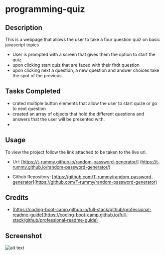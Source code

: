 # programming-quiz

## Description

This is a webpage that allows the user to take a four question quiz on basic javascript topics

- User is prompted with a screen that gives them the option to start the quiz
- upon clicking start quiz that are faced with their firdt question
- upon clicking next a question, a new question and answer choices take the spot of the previous.

## Tasks Completed

- crated multiple button elements that allow the user to start quize or go to next question
- created an array of objects that hold the different questions and answers that the user will be presented with.
-

## Usage

To view the project follow the link attached to be taken to the live url.

- Url: [https://t-rummy.github.io/random-password-generator/] (https://t-rummy.github.io/random-password-generator/)

-  Github Repository: [https://github.com/T-rummy/random-password-generator](https://github.com/T-rummy/random-password-generator)


## Credits

- [https://coding-boot-camp.github.io/full-stack/github/professional-readme-guide](https://coding-boot-camp.github.io/full-stack/github/professional-readme-guide)

## Screenshot 

![alt text](/assets/images/password-generator.jpg) 